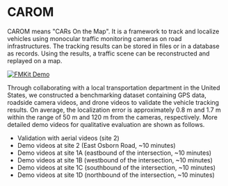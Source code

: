 # CAROM

CAROM means "CARs On the Map". It is a framework to track and localize vehicles using monocular traffic monitoring cameras on road infrastructures. The tracking results can be stored in files or in a database as records. Using the results, a traffic scene can be reconstructed and replayed on a map.

[![FMKit Demo](https://img.youtube.com/vi/74UEiJJNEXo/0.jpg)](https://youtu.be/74UEiJJNEXo)

Through collaborating with a local transportation department in the United States, we constructed a benchmarking dataset containing GPS data, roadside camera videos, and drone videos to validate the vehicle tracking results. On average, the localization error is approximately 0.8 m and 1.7 m within the range of 50 m and 120 m from the cameras, respectively. More detailed demo videos for qualitative evaluation are shown as follows.

* Validation with aerial videos (site 2)
* Demo videos at site 2 (East Osborn Road, ~10 minutes)
* Demo videos at site 1A (eastbound of the intersection, ~10 minutes)
* Demo videos at site 1B (westbound of the intersection, ~10 minutes)
* Demo videos at site 1C (southbound of the intersection, ~10 minutes)
* Demo videos at site 1D (northbound of the intersection, ~10 minutes)


